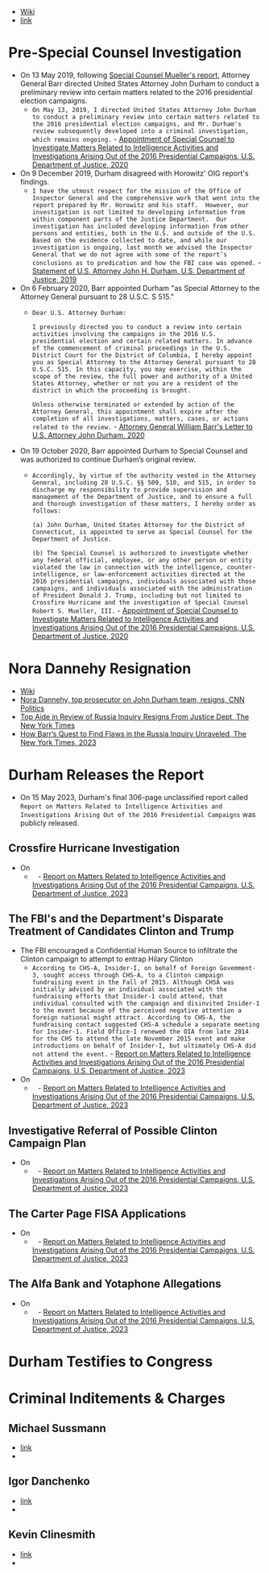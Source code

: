 - [Wiki](https://en.wikipedia.org/wiki/Durham_special_counsel_investigation)
- [link](https://www.justice.gov/storage/durhamreport.pdf)
# Pre-Special Counsel Investigation
- On 13 May 2019, following [Special Counsel Mueller's report](2016-19%20Mueller’s%20Special%20Counsel%20Investigation), Attorney General Barr directed United States Attorney John Durham to conduct a preliminary review into certain matters related to the 2016 presidential election campaigns.
    - `On May 13, 2019, I directed United States Attorney John Durham to conduct a preliminary review into certain matters related to the 2016 presidential election campaigns, and Mr. Durham's review subsequently developed into a criminal investigation, which remains ongoing.` - [Appointment of Special Counsel to Investigate Matters Related to Intelligence Activities and Investigations Arising Out of the 2016 Presidential Campaigns, U.S. Department of Justice, 2020](https://www.justice.gov/file/1370931/download)
- On 9 December 2019, Durham disagreed with Horowitz' OIG report's findings.
	- `I have the utmost respect for the mission of the Office of Inspector General and the comprehensive work that went into the report prepared by Mr. Horowitz and his staff.  However, our investigation is not limited to developing information from within component parts of the Justice Department.  Our investigation has included developing information from other persons and entities, both in the U.S. and outside of the U.S.  Based on the evidence collected to date, and while our investigation is ongoing, last month we advised the Inspector General that we do not agree with some of the report’s conclusions as to predication and how the FBI case was opened.` - [Statement of U.S. Attorney John H. Durham, U.S. Department of Justice, 2019](https://www.justice.gov/usao-ct/pr/statement-us-attorney-john-h-durham)
- On 6 February 2020, Barr appointed Durham "as Special Attorney to the Attorney General pursuant to 28 U.S.C. S 515."
    - `Dear U.S. Attorney Durham:`
      
      `I previously directed you to conduct a review into certain activities involving the campaigns in the 2016 U.S. presidential election and certain related matters. In advance of the commencement of criminal proceedings in the U.S. District Court for the District of Columbia, I hereby appoint you as Special Attorney to the Attorney General pursuant to 28 U.S.C. 515. In this capacity, you may exercise, within the scope of the review, the full power and authority of a United States Attorney, whether or not you are a resident of the district in which the proceeding is brought.`
      
      `Unless otherwise terminated or extended by action of the Attorney General, this appointment shall expire after the completion of all investigations, matters, cases, or actions related to the review.` - [Attorney General William Barr's Letter to U.S. Attorney John Durham, 2020](https://s3.documentcloud.org/documents/7217008/DOJ-OIP-19-0685-A.pdf)
- On 19 October 2020, Barr appointed Durham to Special Counsel and was authorized to continue Durham’s original review.
    - `Accordingly, by virtue of the authority vested in the Attorney General, including 28 U.S.C. §§ 509, 510, and 515, in order to discharge my responsibility to provide supervision and management of the Department of Justice, and to ensure a full and thorough investigation of these matters, I hereby order as follows:`
      
      `(a) John Durham, United States Attorney for the District of Connecticut, is appointed to serve as Special Counsel for the Department of Justice.`
      
      `(b) The Special Counsel is authorized to investigate whether any federal official, employee, or any other person or entity violated the law in connection with the intelligence, counter-intelligence, or law-enforcement activities directed at the 2016 presidential campaigns, individuals associated with those campaigns, and individuals associated with the administration of President Donald J. Trump, including but not limited to Crossfire Hurricane and the investigation of Special Counsel Robert S. Mueller, III.` - [Appointment of Special Counsel to Investigate Matters Related to Intelligence Activities and Investigations Arising Out of the 2016 Presidential Campaigns, U.S. Department of Justice, 2020](https://www.justice.gov/file/1370931/download)
# Nora Dannehy Resignation
- [Wiki](https://en.wikipedia.org/wiki/Nora_Dannehy)
- [Nora Dannehy, top prosecutor on John Durham team, resigns, CNN Politics](https://edition.cnn.com/2020/09/11/politics/nora-dannehy-john-durham/index.html)
- [Top Aide in Review of Russia Inquiry Resigns From Justice Dept, The New York Times](https://www.nytimes.com/2020/09/11/us/politics/nora-dannehy-durham-russia-investigation.html)
- [How Barr’s Quest to Find Flaws in the Russia Inquiry Unraveled, The New York Times, 2023](https://www.nytimes.com/2023/01/26/us/politics/durham-trump-russia-barr.html)
# Durham Releases the Report
- On 15 May 2023, Durham's final 306-page unclassified report called `Report on Matters Related to Intelligence Activities and Investigations Arising Out of the 2016 Presidential Campaigns` was publicly released.
## Crossfire Hurricane Investigation
- On
	- ` ` - [Report on Matters Related to Intelligence Activities and Investigations Arising Out of the 2016 Presidential Campaigns, U.S. Department of Justice, 2023](https://www.justice.gov/storage/durhamreport.pdf)
## The FBI's and the Department's Disparate Treatment of Candidates Clinton and Trump
- The FBI encouraged a Confidential Human Source to infiltrate the Clinton campaign to attempt to entrap Hilary Clinton
    - `According to CHS-A, Insider-I, on behalf of Foreign Govemment-3, sought access through CHS-A, to a Clinton campaign fundraising event in the Fall of 2015. Although CHSA was initially advised by an individual associated with the fundraising efforts that Insider-1 could attend, that individual consulted with the campaign and disinvited Insider-1 to the event because of the perceived negative attention a foreign national might attract. According to CHS-A, the fundraising contact suggested CHS-A schedule a separate meeting for Insider-1. Field Office-I renewed the OIA from late 2014 for the CHS to attend the late November 2015 event and make introductions on behalf of Insider-I, but ultimately CHS-A did not attend the event.` - [Report on Matters Related to Intelligence Activities and Investigations Arising Out of the 2016 Presidential Campaigns, U.S. Department of Justice, 2023](https://www.justice.gov/storage/durhamreport.pdf)
- On
	- ` ` - [Report on Matters Related to Intelligence Activities and Investigations Arising Out of the 2016 Presidential Campaigns, U.S. Department of Justice, 2023](https://www.justice.gov/storage/durhamreport.pdf)
## Investigative Referral of Possible Clinton Campaign Plan
- On
	- ` ` - [Report on Matters Related to Intelligence Activities and Investigations Arising Out of the 2016 Presidential Campaigns, U.S. Department of Justice, 2023](https://www.justice.gov/storage/durhamreport.pdf)
## The Carter Page FISA Applications
- On
	- ` ` - [Report on Matters Related to Intelligence Activities and Investigations Arising Out of the 2016 Presidential Campaigns, U.S. Department of Justice, 2023](https://www.justice.gov/storage/durhamreport.pdf)
## The Alfa Bank and Yotaphone Allegations
- On
	- ` ` - [Report on Matters Related to Intelligence Activities and Investigations Arising Out of the 2016 Presidential Campaigns, U.S. Department of Justice, 2023](https://www.justice.gov/storage/durhamreport.pdf)
# Durham Testifies to Congress

# Criminal Inditements & Charges
## Michael Sussmann
- [link](https://www.washingtonpost.com/national-security/2022/05/31/sussmann-not-guilty-lying-fbi-hillary-clinton/)
- 
## Igor Danchenko
- [link](https://www.washingtonpost.com/national-security/2022/10/18/igor-danchenko-john-durham-verdict/)
- 
## Kevin Clinesmith
- [link](https://www.washingtonpost.com/national-security/kevin-clinesmith-fbi-john-durham/2021/01/28/b06e061c-618e-11eb-afbe-9a11a127d146_story.html?itid=lk_inline_manual_8)
- 